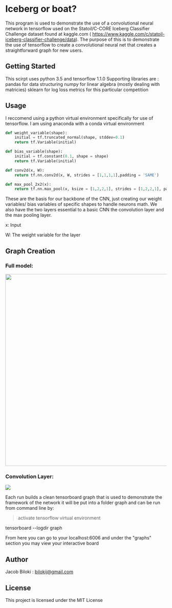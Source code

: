 # Iceberg or boat?

This program is used to demonstrate the use of a convolutional neural network in tensorflow used on the Statoil/C-CORE Iceberg Classifier Challenge dataset found at kaggle.com ( https://www.kaggle.com/c/statoil-iceberg-classifier-challenge/data).
The purpose of this is to demonstrate the use of tensorflow to create a convolutional neural net that creates a straightforward graph for new users.

## Getting Started

This scirpt uses python 3.5 and tensorflow 1.1.0
Supporting libraries are :
pandas for data structuring
numpy for linear algebra (mostly dealing with matricies)
sklearn for log loss metrics for this particular competition

## Usage

I reccomend using a python virtual environment specifically for use of tensorflow. I am using anaconda with a conda virtual environment

```python
def weight_variable(shape):
    initial = tf.truncated_normal(shape, stddev=0.1)
    return tf.Variable(initial)

def bias_variable(shape):
    initial = tf.constant(0.1, shape = shape)
    return tf.Variable(initial)

def conv2d(x, W):
    return tf.nn.conv2d(x, W, strides = [1,1,1,1],padding = 'SAME')

def max_pool_2x2(x):
    return tf.nn.max_pool(x, ksize = [1,2,2,1], strides = [1,2,2,1], padding = 'SAME')
```

These are the basis for our backbone of the CNN, just creating our weight variables/ bias variables of specific shapes to handle neurons math.
We also have the two layers essential to a basic CNN the convolution layer and the max pooling layer.

x: Input

W: The weight variable for the layer

## Graph Creation

### Full model:
<img src="https://media.giphy.com/media/l4EoYHJw7J1mWpT9u/giphy.gif" width="900" height="600">


### Convolution Layer:

![](https://i.imgur.com/3oLGVmU.png)

Each run builds a clean tensorboard graph that is used to demonstrate the framework of the network
it will be put into a folder graph and can be run from command line by:

> activate tensorflow virtual environment

tensorboard --logdir graph

From here you can go to your localhost:6006 and under the "graphs" section you may view your interactive board

## Author

Jacob Biloki : bilokij@gmail.com

## License

This project is licensed under the MIT License
